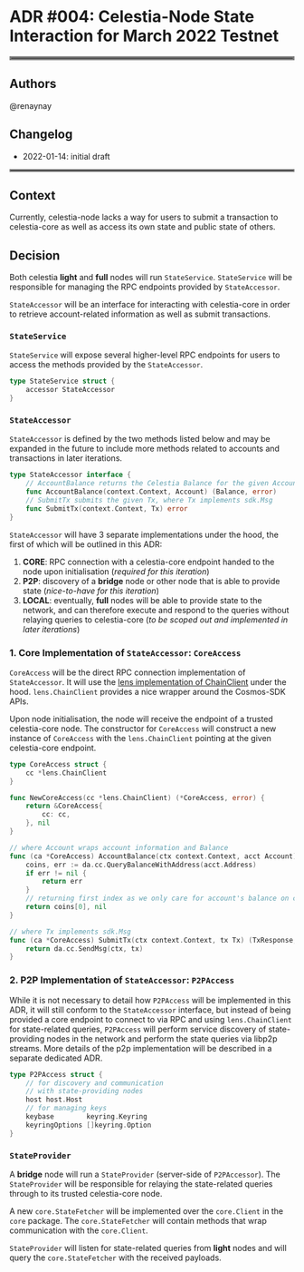 # ADR #004: Celestia-Node State Interaction for March 2022 Testnet

<hr style="border:3px solid gray"> </hr>

## Authors

@renaynay

## Changelog

* 2022-01-14: initial draft

<hr style="border:2px solid gray"> </hr>

## Context

Currently, celestia-node lacks a way for users to submit a transaction to celestia-core as well as access its own state
and public state of others.

## Decision

Both celestia **light** and **full** nodes will run `StateService`. 
`StateService` will be responsible for managing the RPC endpoints provided by `StateAccessor`.

`StateAccessor` will be an interface for interacting with celestia-core in order to retrieve account-related information
as well as submit transactions.

### `StateService`

`StateService` will expose several higher-level RPC endpoints for users to access the methods provided by the 
`StateAccessor`.

```go
type StateService struct {
    accessor StateAccessor
}
``` 

### `StateAccessor`

`StateAccessor` is defined by the two methods listed below and may be expanded in the future to include more methods 
related to accounts and transactions in later iterations.

```go
type StateAccessor interface {
    // AccountBalance returns the Celestia Balance for the given Account
    func AccountBalance(context.Context, Account) (Balance, error)
	// SubmitTx submits the given Tx, where Tx implements sdk.Msg
    func SubmitTx(context.Context, Tx) error
}
```

`StateAccessor` will have 3 separate implementations under the hood, the first of which will be outlined in this ADR: 
1. **CORE**: RPC connection with a celestia-core endpoint handed to the node upon initialisation
(*required for this iteration*) 
2. **P2P**: discovery of a **bridge** node or other node that is able to provide state (*nice-to-have for this iteration*)
3. **LOCAL**: eventually, **full** nodes will be able to provide state to the network, and can therefore execute and 
respond to the queries without relaying queries to celestia-core (*to be scoped out and implemented in later iterations*)

### 1. Core Implementation of `StateAccessor`: `CoreAccess`

`CoreAccess` will be the direct RPC connection implementation of `StateAccessor`. It will use the [lens implementation of ChainClient](https://github.com/strangelove-ventures/lens/blob/main/client/chain_client.go#L23)
under the hood. `lens.ChainClient` provides a nice wrapper around the Cosmos-SDK APIs. 

Upon node initialisation, the node will receive the endpoint of a trusted celestia-core node. The constructor for 
`CoreAccess` will construct a new instance of `CoreAccess` with the `lens.ChainClient` pointing at the given 
celestia-core endpoint.

```go
type CoreAccess struct {
    cc *lens.ChainClient
}

func NewCoreAccess(cc *lens.ChainClient) (*CoreAccess, error) {
	return &CoreAccess{
        cc: cc,		
    }, nil   
}

// where Account wraps account information and Balance 
func (ca *CoreAccess) AccountBalance(ctx context.Context, acct Account) (Balance, error) {
	coins, err := da.cc.QueryBalanceWithAddress(acct.Address)
	if err != nil {
		return err
    }   
    // returning first index as we only care for account's balance on celestia chain	
	return coins[0], nil 
}

// where Tx implements sdk.Msg
func (ca *CoreAccess) SubmitTx(ctx context.Context, tx Tx) (TxResponse, error) {
	return da.cc.SendMsg(ctx, tx)
}
```

### 2. P2P Implementation of `StateAccessor`: `P2PAccess`

While it is not necessary to detail how `P2PAccess` will be implemented in this ADR, it will still conform to the 
`StateAccessor` interface, but instead of being provided a core endpoint to connect to via RPC and using `lens.ChainClient`
for state-related queries, `P2PAccess` will perform service discovery of state-providing nodes in the network and perform
the state queries via libp2p streams. More details of the p2p implementation will be described in a separate dedicated ADR.

```go
type P2PAccess struct {
    // for discovery and communication
    // with state-providing nodes
    host host.Host
    // for managing keys
    keybase        keyring.Keyring
    keyringOptions []keyring.Option
}
```

### `StateProvider`

A **bridge** node will run a `StateProvider` (server-side of `P2PAccessor`). The `StateProvider` will be responsible for
relaying the state-related queries through to its trusted celestia-core node.

A new `core.StateFetcher` will be implemented over the `core.Client` in the `core` package. The `core.StateFetcher` will
contain methods that wrap communication with the `core.Client`. 

`StateProvider` will listen for state-related queries from **light** nodes and will query the `core.StateFetcher` with 
the received payloads. 
